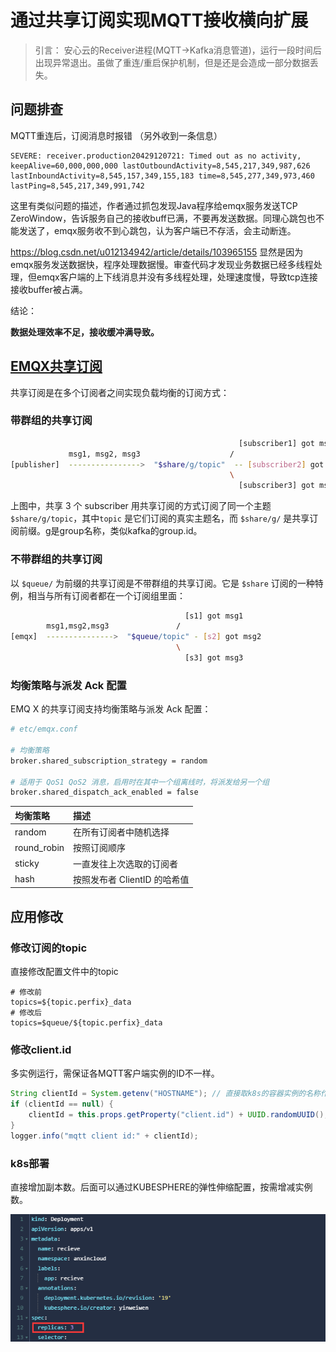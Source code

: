 # 通过共享订阅实现MQTT接收横向扩展

> 引言： 安心云的Receiver进程(MQTT->Kafka消息管道)，运行一段时间后出现异常退出。虽做了重连/重启保护机制，但是还是会造成一部分数据丢失。

## 问题排查

MQTT重连后，订阅消息时报错 （另外收到一条信息）

```shell
SEVERE: receiver.production20429120721: Timed out as no activity, keepAlive=60,000,000,000 lastOutboundActivity=8,545,217,349,987,626 lastInboundActivity=8,545,157,349,155,183 time=8,545,277,349,973,460 lastPing=8,545,217,349,991,742
```

这里有类似问题的描述，作者通过抓包发现Java程序给emqx服务发送TCP ZeroWindow，告诉服务自己的接收buff已满，不要再发送数据。同理心跳包也不能发送了，emqx服务收不到心跳包，认为客户端已不存活，会主动断连。

https://blog.csdn.net/u012134942/article/details/103965155 
显然是因为emqx服务发送数据快，程序处理数据慢。审查代码才发现业务数据已经多线程处理，但emqx客户端的上下线消息并没有多线程处理，处理速度慢，导致tcp连接接收buffer被占满。

结论：

**数据处理效率不足，接收缓冲满导致。**

## [EMQX共享订阅](https://docs.emqx.cn/broker/v4.3/advanced/shared-subscriptions.html#%E5%B8%A6%E7%BE%A4%E7%BB%84%E7%9A%84%E5%85%B1%E4%BA%AB%E8%AE%A2%E9%98%85)

共享订阅是在多个订阅者之间实现负载均衡的订阅方式：

### 带群组的共享订阅

```bash
                                                   [subscriber1] got msg1
             msg1, msg2, msg3                    /
[publisher]  ---------------->  "$share/g/topic"  -- [subscriber2] got msg2
                                                 \
                                                   [subscriber3] got msg3
```

上图中，共享 3 个 subscriber 用共享订阅的方式订阅了同一个主题 `$share/g/topic`，其中`topic` 是它们订阅的真实主题名，而  `$share/g/` 是共享订阅前缀。g是group名称，类似kafka的group.id。

### 不带群组的共享订阅

以 `$queue/` 为前缀的共享订阅是不带群组的共享订阅。它是 `$share` 订阅的一种特例，相当与所有订阅者都在一个订阅组里面：

```bash
                                       [s1] got msg1
        msg1,msg2,msg3               /
[emqx]  --------------->  "$queue/topic" - [s2] got msg2
                                     \
                                       [s3] got msg3
```

### 均衡策略与派发 Ack 配置

EMQ X 的共享订阅支持均衡策略与派发 Ack 配置：

```bash
# etc/emqx.conf

# 均衡策略
broker.shared_subscription_strategy = random

# 适用于 QoS1 QoS2 消息，启用时在其中一个组离线时，将派发给另一个组
broker.shared_dispatch_ack_enabled = false
```
|  均衡策略    |             描述             |
| :---------- | :--------------------------- |
| random      | 在所有订阅者中随机选择       |
| round_robin | 按照订阅顺序                 |
| sticky      | 一直发往上次选取的订阅者     |
| hash        | 按照发布者 ClientID 的哈希值 |



## 应用修改

### 修改订阅的topic

直接修改配置文件中的topic

```properties
# 修改前
topics=${topic.perfix}_data
# 修改后
topics=$queue/${topic.perfix}_data
```



### 修改client.id

多实例运行，需保证各MQTT客户端实例的ID不一样。

```java
String clientId = System.getenv("HOSTNAME"); // 直接取k8s的容器实例的名称作为MQTT Client.Id
if (clientId == null) {
    clientId = this.props.getProperty("client.id") + UUID.randomUUID();
}
logger.info("mqtt client id:" + clientId);
```



### k8s部署

直接增加副本数。后面可以通过KUBESPHERE的弹性伸缩配置，按需增减实例数。

![image-20210524161628975](imgs/通过共享订阅实现MQTT接收横向扩展/image-20210524161628975.png)